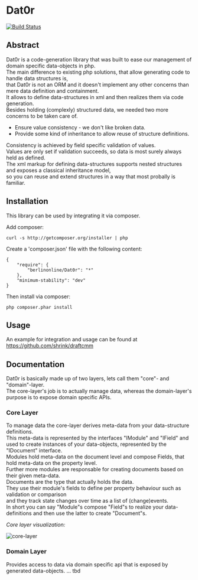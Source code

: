 # Dat0r 

[![Build Status](https://travis-ci.org/berlinonline/Dat0r.png)](https://travis-ci.org/berlinonline/Dat0r)

## Abstract

Dat0r is a code-generation library that was built to ease our management of domain specific data-objects in php.  
The main difference to existing php solutions, that allow generating code to handle data structures is,  
that Dat0r is not an ORM and it doesn't implement any other concerns than mere data definition and containment.  
It allows to define data-structures in xml and then realizes them via code generation.  
Besides holding (complexly) structured data, we needed two more concerns to be taken care of.  
* Ensure value consistency - we don't like broken data.  
* Provide some kind of inheritance to allow reuse of structure definitions.  

Consistency is achieved by field specific validation of values.  
Values are only set if validation succeeds, so data is most surely always held as defined.  
The xml markup for defining data-structures supports nested structures and exposes a classical inheritance model,  
so you can reuse and extend structures in a way that most probally is familiar.  

## Installation

This library can be used by integrating it via composer.

Add composer: 

    curl -s http://getcomposer.org/installer | php

Create a 'composer.json' file with the following content:

    {
        "require": {
            "berlinonline/Dat0r": "*"
        },
        "minimum-stability": "dev"
    }

Then install via composer:

    php composer.phar install


## Usage

An example for integration and usage can be found at https://github.com/shrink/draftcmm

## Documentation

Dat0r is basically made up of two layers, lets call them "core"- and "domain"-layer.  
The core-layer's job is to actually manage data, whereas the domain-layer's purpose is to expose domain specific APIs.  

### Core Layer

To manage data the core-layer derives meta-data from your data-structure definitions.  
This meta-data is represented by the interfaces "IModule" and "IField" and  
used to create instances of your data-objects, represented by the "IDocument" interface.  
Modules hold meta-data on the document level and compose Fields, that hold meta-data on the property level.  
Further more modules are responsable for creating documents based on their given meta-data.  
Documents are the type that actually holds the data.  
They use their module's fields to define per property behaviour such as validation or comparison  
and they track state changes over time as a list of (change)events.  
In short you can say "Module"s compose "Field"s to realize your data-definitions and then use the latter to create "Document"s.

*Core layer visualization:*

![core-layer](https://dl.dropbox.com/u/97162004/dat0r-core.png)

### Domain Layer

Provides access to data via domain specific api that is exposed by generated data-objects.
... tbd
